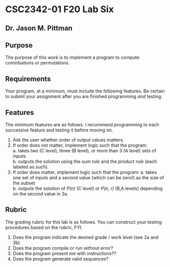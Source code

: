 # CSC2342-01 F20 Lab Six
## Dr. Jason M. Pittman

## Purpose
The purpose of this work is to implement a program to compute cominbations or permutations.

## Requirements
Your program, at a minimum, must include the following features. Be certain to submit your assignment after you are finished programming *and* testing.

## Features
   The minimum features are as follows. I recommend programming to each successive feature and testing it before moving on.

   1. Ask the user whether order of output values matters.  
   2. If order does not matter, implement logic such that the program:  
       a. takes two (C level), three (B level), or more than 3 (A level) sets of inputs  
       b. outputs the solution using the *sum rule* and the *product rule* (each labeled as such).   
   3. If order does matter, implement logic such that the program:
       a. takes one set of inputs and a second value (which can be zero!) as the size of the subset  
       b. outputs the solution of *P(n)* (C level) or *P(n, r)* (B,A levels) depending on the second value in 3a.  

## Rubric
The grading rubric for this lab is as follows. You can construct your testing procedures based on the rubric, FYI.

   1. Does the program indicate the desired grade / work level (see 2a and 3b)  
   2. Does the program compile or run without error?
   2. Does the program present me with instructions??
   3. Does the program generate valid sequences?    

